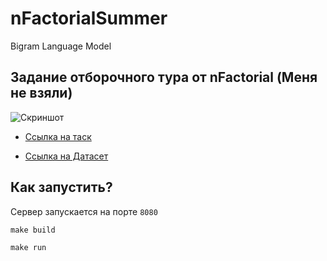 # nFactorialSummer
Bigram Language Model
## Задание отборочного тура от nFactorial (Меня не взяли)

<img src="Screen Shot 2023-05-05 at 18.50.46.png" alt="Скриншот">

- <a style="margin-right: 15px" href="https://www.notion.so/469ec95612a048b78518a9056c2b3791">Ссылка на таск</a>

- <a href="https://file.notion.so/f/s/fbbe6c40-a3f2-4a58-a90b-d8004f62fdcc/names.txt?id=27b23c03-0edc-4e08-8751-77f02aaac186&table=block&spaceId=7c849ae7-f9f9-4efe-9968-3fab523bf9e5&expirationTimestamp=1683387979065&signature=a1sNqYBhS34BKhVfovtrX57dBcUNR--huPhNpILipII&downloadName=names.txt">Ссылка на Датасет</a>



## Как запустить?
Сервер запускается на порте `8080`

```
make build
```
```
make run
```

